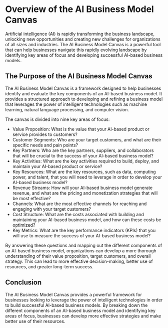 Overview of the AI Business Model Canvas
=================================================================

Artificial intelligence (AI) is rapidly transforming the business landscape, unlocking new opportunities and creating new challenges for organizations of all sizes and industries. The AI Business Model Canvas is a powerful tool that can help businesses navigate this rapidly evolving landscape by identifying key areas of focus and developing successful AI-based business models.

The Purpose of the AI Business Model Canvas
-------------------------------------------

The AI Business Model Canvas is a framework designed to help businesses identify and evaluate the key components of an AI-based business model. It provides a structured approach to developing and refining a business model that leverages the power of intelligent technologies such as machine learning, natural language processing, and computer vision.

The canvas is divided into nine key areas of focus:

* Value Proposition: What is the value that your AI-based product or service provides to customers?
* Customer Segments: Who are your target customers, and what are their specific needs and pain points?
* Key Partners: Who are the key partners, suppliers, and collaborators that will be crucial to the success of your AI-based business model?
* Key Activities: What are the key activities required to build, deploy, and maintain your AI-based product or service?
* Key Resources: What are the key resources, such as data, computing power, and talent, that you will need to leverage in order to develop your AI-based business model?
* Revenue Streams: How will your AI-based business model generate revenue, and what are the pricing and monetization strategies that will be most effective?
* Channels: What are the most effective channels for reaching and engaging with your target customers?
* Cost Structure: What are the costs associated with building and maintaining your AI-based business model, and how can these costs be optimized?
* Key Metrics: What are the key performance indicators (KPIs) that you will use to measure the success of your AI-based business model?

By answering these questions and mapping out the different components of an AI-based business model, organizations can develop a more thorough understanding of their value proposition, target customers, and overall strategy. This can lead to more effective decision-making, better use of resources, and greater long-term success.

Conclusion
----------

The AI Business Model Canvas provides a powerful framework for businesses looking to leverage the power of intelligent technologies in order to build successful AI-based business models. By breaking down the different components of an AI-based business model and identifying key areas of focus, businesses can develop more effective strategies and make better use of their resources.
